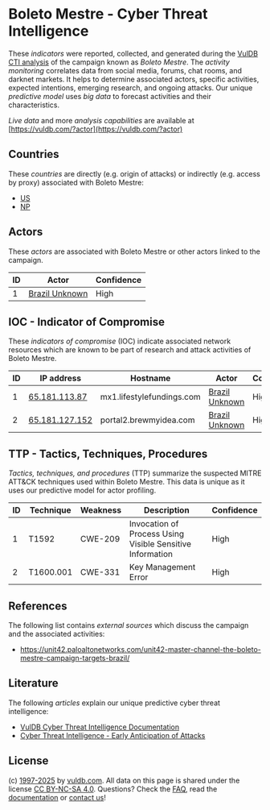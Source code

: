 # Boleto Mestre - Cyber Threat Intelligence

These _indicators_ were reported, collected, and generated during the [VulDB CTI analysis](https://vuldb.com/?kb.cti) of the campaign known as _Boleto Mestre_. The _activity monitoring_ correlates data from social media, forums, chat rooms, and darknet markets. It helps to determine associated actors, specific activities, expected intentions, emerging research, and ongoing attacks. Our unique _predictive model_ uses _big data_ to forecast activities and their characteristics.

_Live data_ and more _analysis capabilities_ are available at [https://vuldb.com/?actor](https://vuldb.com/?actor)

## Countries

These _countries_ are directly (e.g. origin of attacks) or indirectly (e.g. access by proxy) associated with Boleto Mestre:

* [US](https://vuldb.com/?country.us)
* [NP](https://vuldb.com/?country.np)

## Actors

These _actors_ are associated with Boleto Mestre or other actors linked to the campaign.

ID | Actor | Confidence
-- | ----- | ----------
1 | [Brazil Unknown](https://vuldb.com/?actor.brazil_unknown) | High

## IOC - Indicator of Compromise

These _indicators of compromise_ (IOC) indicate associated network resources which are known to be part of research and attack activities of Boleto Mestre.

ID | IP address | Hostname | Actor | Confidence
-- | ---------- | -------- | ----- | ----------
1 | [65.181.113.87](https://vuldb.com/?ip.65.181.113.87) | mx1.lifestylefundings.com | [Brazil Unknown](https://vuldb.com/?actor.brazil_unknown) | High
2 | [65.181.127.152](https://vuldb.com/?ip.65.181.127.152) | portal2.brewmyidea.com | [Brazil Unknown](https://vuldb.com/?actor.brazil_unknown) | High

## TTP - Tactics, Techniques, Procedures

_Tactics, techniques, and procedures_ (TTP) summarize the suspected MITRE ATT&CK techniques used within Boleto Mestre. This data is unique as it uses our predictive model for actor profiling.

ID | Technique | Weakness | Description | Confidence
-- | --------- | -------- | ----------- | ----------
1 | T1592 | CWE-209 | Invocation of Process Using Visible Sensitive Information | High
2 | T1600.001 | CWE-331 | Key Management Error | High

## References

The following list contains _external sources_ which discuss the campaign and the associated activities:

* https://unit42.paloaltonetworks.com/unit42-master-channel-the-boleto-mestre-campaign-targets-brazil/

## Literature

The following _articles_ explain our unique predictive cyber threat intelligence:

* [VulDB Cyber Threat Intelligence Documentation](https://vuldb.com/?kb.cti)
* [Cyber Threat Intelligence - Early Anticipation of Attacks](https://www.scip.ch/en/?labs.20201022)

## License

(c) [1997-2025](https://vuldb.com/?kb.changelog) by [vuldb.com](https://vuldb.com/?kb.about). All data on this page is shared under the license [CC BY-NC-SA 4.0](https://creativecommons.org/licenses/by-nc-sa/4.0/). Questions? Check the [FAQ](https://vuldb.com/?kb.faq), read the [documentation](https://vuldb.com/?kb) or [contact us](https://vuldb.com/?contact)!
